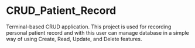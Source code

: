 # CRUD_Patient_Record
Terminal-based CRUD application.
This project is used for recording personal patient record and with this user can manage database in a simple way of using Create, Read, Update, and Delete features.
